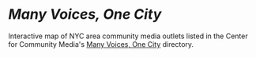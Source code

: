 # *Many Voices, One City*

Interactive map of NYC area community media outlets listed in the Center for Community Media's [Many Voices, One City](http://directory.ccm.journalism.cuny.edu/) directory.
